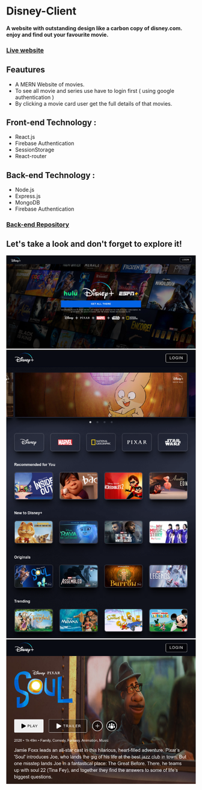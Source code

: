 # Disney-Client
#### A website with outstanding design like a carbon copy of disney.com. enjoy and find out your favourite movie.
### [Live website](https://dis-ney-it.web.app/)

## Feautures
+ A MERN Website of movies. 
+ To see all movie and series use have to login first ( using google authentication )
+ By clicking a movie card user get the full details of that movies.


## Front-end Technology :
+ React.js
+ Firebase Authentication
+ SessionStorage
+ React-router

## Back-end Technology :
+ Node.js
+ Express.js
+ MongoDB
+ Firebase Authentication

### [Back-end Repository](https://github.com/raihanwebmaster/Disney-Server)
## Let's take a look and don't forget to explore it!
![alt text](src/images/web1.png)
![alt text](src/images/web2.png)
![alt text](src/images/web3.png)
